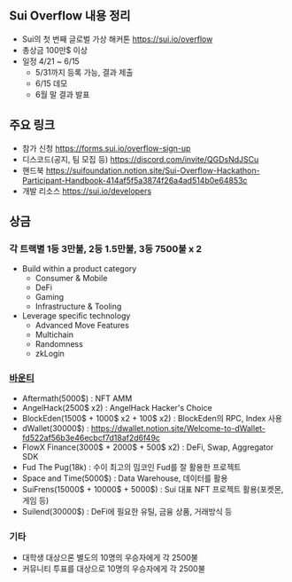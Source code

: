 ## Sui Overflow 내용 정리
- Sui의 첫 번째 글로벌 가상 해커톤 https://sui.io/overflow
- 총상금 100만$ 이상
- 일정 4/21 ~ 6/15
   - 5/31까지 등록 가능, 결과 제출
   - 6/15 데모
   - 6월 말 결과 발표

## 주요 링크
- 참가 신청 https://forms.sui.io/overflow-sign-up
- 디스코드(공지, 팀 모집 등) https://discord.com/invite/QGDsNdJSCu
- 핸드북 https://suifoundation.notion.site/Sui-Overflow-Hackathon-Participant-Handbook-414af5f5a3874f26a4ad514b0e64853c
- 개발 리소스 https://sui.io/developers

## 상금
### 각 트랙별 1등 3만불, 2등 1.5만불, 3등 7500불 x 2
- Build within a product category
  - Consumer & Mobile
  - DeFi
  - Gaming
  - Infrastructure & Tooling
- Leverage specific technology
  - Advanced Move Features
  - Multichain
  - Randomness
  - zkLogin
### [바운티](https://suifoundation.notion.site/Sui-Overflow-Hackathon-Ecosystem-Project-Prize-Information-49c2049ecdf445c6aae2d8ff2417006f)
- Aftermath(5000$) : NFT AMM
- AngelHack(2500$ x2) : AngelHack Hacker's Choice
- BlockEden(1500$ + 1000$ x2 + 100$ x2) : BlockEden의 RPC, Index 사용
- dWallet(30000$) : https://dwallet.notion.site/Welcome-to-dWallet-fd522af56b3e46ecbcf7d18af2d6f49c
- FlowX Finance(3000$ + 2000$ + 500$ x2) : DeFi, Swap, Aggregator SDK
- Fud The Pug(18k) : 수이 최고의 밈코인 Fud를 잘 활용한 프로젝트
- Space and Time(5000$) : Data Warehouse, 데이터를 활용
- SuiFrens(15000$ + 10000$ + 5000$) : Sui 대표 NFT 프로젝트 활용(포켓몬, 게임 등)
- Suilend(30000$) : DeFi에 필요한 유틸, 금융 상품, 거래방식 등
### 기타
- 대학생 대상으론 별도의 10명의 우승자에게 각 2500불
- 커뮤니티 투표를 대상으로 10명의 우승자에게  각 2500불

